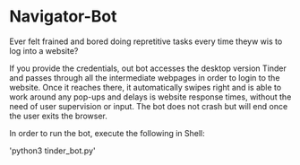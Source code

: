 # Navigator-Bot

Ever felt frained and bored doing repretitive tasks every time theyw wis to log into a website?

If you provide the credentials, out bot accesses the desktop version Tinder and passes through all the intermediate webpages in order to login to the website. 
Once it reaches there, it automatically swipes right and is able to work around any pop-ups and delays is website response times, without the need of user supervision or input.
The bot does not crash but will end once the user exits the browser.

In order to run the bot, execute the following in Shell:

'python3 tinder_bot.py'
